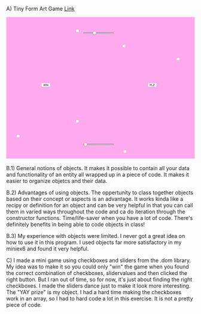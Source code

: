 
A)  Tiny Form Art Game [Link](https://emmaottilie.github.io/Exercises/miniex7/)

![ScreenShot](https://github.com/EmmaOttilie/Exercises/blob/gh-pages/miniex7/6.png)

B.1)  General notions of objects. It makes it possible to contain all your data and functionality of an entity all wrapped up in a piece of code. It makes it easier to organize objetcs and their data. 

B.2)  Advantages of using objects. The oppertunity to class together objects based on their concept or aspects is an advantage. It works kinda like a recipy or definition for an object and can be very helpful in that you can call them in varied ways throughout the code and ca do iteration through the constructor functions. Time/life-saver when you have a lot of code. There's definitely benefits in being able to code objects in class! 

B.3)  My experience with objects were limited. I never got a great idea on how to use it in this program. I used objects far more satisfactory in my miniex6 and found it very helpful. 

C)  I made a mini game using checkboxes and sliders from the .dom library. My idea was to make it so you could only "win" the game when you found the correct combination of checkboxes, slidervalues and then clicked the right button. But I ran out of time, so for now, it's just about finding the right checkboxes. I made the sliders dance just to make it look more interesting. The "YAY prize" is my object. I had a hard time making the checkboxes work in an array, so I had to hard code a lot in this exercise. It is not a pretty piece of code. 
